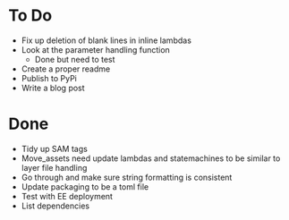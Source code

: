 # To Do
- Fix up deletion of blank lines in inline lambdas
- Look at the parameter handling function
  - Done but need to test
- Create a proper readme
- Publish to PyPi
- Write a blog post

# Done
- Tidy up SAM tags
- Move_assets need update lambdas and statemachines to be similar to layer file handling
- Go through and make sure string formatting is consistent
- Update packaging to be a toml file 
- Test with EE deployment
- List dependencies
